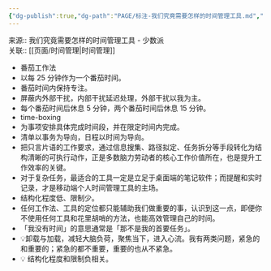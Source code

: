 ```yaml
---
{"dg-publish":true,"dg-path":"PAGE/标注-我们究竟需要怎样的时间管理工具.md","permalink":"/PAGE/标注-我们究竟需要怎样的时间管理工具/","noteIcon":"1","created":"2023-04-28T07:36:17.927+08:00","updated":""}
---
```


来源:: 我们究竟需要怎样的时间管理工具 - 少数派  
关联:: [[页面/时间管理\|时间管理]]

- 番茄工作法  
- 以每 25 分钟作为一个番茄时间。
- 番茄时间内保持专注。
- 屏蔽内外部干扰，内部干扰延迟处理，外部干扰以我为主。
- 每个番茄时间后休息 5 分钟，两个番茄时间后休息 15 分钟。
- time-boxing  
- 为事项安排具体完成时间段，并在限定时间内完成。
- 清单以事务为导向，日程以时间为导向。
- 把只言片语的工作要求，通过信息搜集、路径拟定、任务拆分等手段转化为结构清晰的可执行动作，正是多数脑力劳动者的核心工作价值所在，也是提升工作效率的关键。
- 对于复杂任务，最适合的工具一定是立足于桌面端的笔记软件；而提醒和实时记录，才是移动端个人时间管理工具的主场。
- 结构化程度低、限制少。
- 任何工作法、工具的定位都只能辅助我们做重要的事，认识到这一点，即便你不使用任何工具和花里胡哨的方法，也能高效管理自己的时间。
- 「我没有时间」的意思通常是「那不是我的首要任务」。
- 💡卸载与加载，减轻大脑负荷，聚焦当下，进入心流。我有两类问题，紧急的和重要的；紧急的都不重要，重要的也从不紧急。
- 💡 结构化程度和限制负相关。

